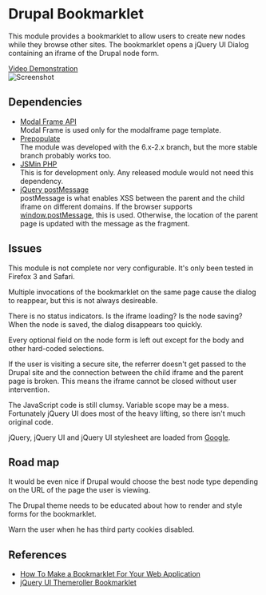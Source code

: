 Drupal Bookmarklet
==================

This module provides a bookmarklet to allow users to create new nodes while they browse other sites. The bookmarklet opens a jQuery UI Dialog containing an iframe of the Drupal node form.

[Video Demonstration](http://www.vimeo.com/10082728)  
![Screenshot](http://img.skitch.com/20100312-cmgew3nt979fgw5meuw7jjtq68.png "Drupal bookmarklet in action")

Dependencies
------------
* [Modal Frame API](http://drupal.org/project/modalframe)  
  Modal Frame is used only for the modalframe page template.
* [Prepopulate](http://drupal.org/project/prepopulate)  
  The module was developed with the 6.x-2.x branch, but the more stable branch probably works too.
* [JSMin PHP](http://github.com/rgrove/jsmin-php/)  
  This is for development only. Any released module would not need this dependency.
* [jQuery postMessage](http://github.com/cowboy/jquery-postmessage/)  
  postMessage is what enables XSS between the parent and the child iframe on different domains. If the browser supports [window.postMessage](https://developer.mozilla.org/en/DOM/window.postMessage), this is used. Otherwise, the location of the parent page is updated with the message as the fragment.

Issues
------
This module is not complete nor very configurable. It's only been tested in Firefox 3 and Safari.

Multiple invocations of the bookmarklet on the same page cause the dialog to reappear, but this is not always desireable.

There is no status indicators. Is the iframe loading? Is the node saving? When the node is saved, the dialog disappears too quickly.

Every optional field on the node form is left out except for the body and other hard-coded selections.

If the user is visiting a secure site, the referrer doesn't get passed to the Drupal site and the connection between the child iframe and the parent page is broken. This means the iframe cannot be closed without user intervention.

The JavaScript code is still clumsy. Variable scope may be a mess. Fortunately jQuery UI does most of the heavy lifting, so there isn't much original code.

jQuery, jQuery UI and jQuery UI stylesheet are loaded from [Google](http://code.google.com/apis/ajaxlibs/documentation/index.html).

Road map
--------
It would be even nice if Drupal would choose the best node type depending on the URL of the page the user is viewing.

The Drupal theme needs to be educated about how to render and style forms for the bookmarklet.

Warn the user when he has third party cookies disabled.

References
----------
* [How To Make a Bookmarklet For Your Web Application](http://betterexplained.com/articles/how-to-make-a-bookmarklet-for-your-web-application/)
* [jQuery UI Themeroller Bookmarklet](http://jqueryui.com/themeroller/developertool/developertool.js.php)

